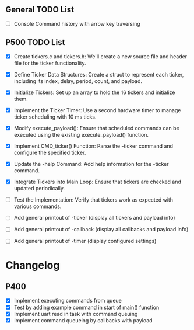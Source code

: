 ## General TODO List
- [ ] Console Command history with arrow key traversing

## P500 TODO List
- [x] Create tickers.c and tickers.h: We'll create a new source file and header file for the ticker functionality.
- [x] Define Ticker Data Structures: Create a struct to represent each ticker, including its index, delay, period, count, and payload.
- [x] Initialize Tickers: Set up an array to hold the 16 tickers and initialize them.
- [x] Implement the Ticker Timer: Use a second hardware timer to manage ticker scheduling with 10 ms ticks.
- [x] Modify execute_payload(): Ensure that scheduled commands can be executed using the existing execute_payload() function.
- [x] Implement CMD_ticker() Function: Parse the -ticker command and configure the specified ticker.
- [x] Update the -help Command: Add help information for the -ticker command.
- [x] Integrate Tickers into Main Loop: Ensure that tickers are checked and updated periodically.
- [ ] Test the Implementation: Verify that tickers work as expected with various commands.
- [ ] Add general printout of -ticker (display all tickers and payload info)
- [ ] Add general printout of -callback (display all callbacks and payload info)
- [ ] Add general printout of -timer (display configured settings)


# Changelog

## P400
- [x] Implement executing commands from queue
- [x] Test by adding example command in start of main() function
- [x] Implement uart read in task with command queuing
- [x] Implement command queueing by callbacks with payload